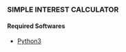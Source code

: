 ### SIMPLE INTEREST CALCULATOR
#### Required Softwares
  * [Python3](https://www.python.org/downloads/)

